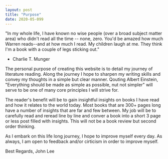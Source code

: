 ```yaml
---
layout: post
title: "Purpose"
date: 2020-05-099
---
```


"In my whole life, I have known no wise people (over a broad subject matter area) who didn't read all the time -- none, zero.
You'd be amazed how much Warren reads--and at how much I read. My children laugh at me. They think I'm a book with a couple of legs sticking out."
- Charlie T. Munger

The personal purpose of creating this website is to detail my journey of literature reading. Along the journey I hope to sharpen my writing skills and convey my thoughts in a simple but clear manner. Qouting Albert Einstein, "Everything should be made as simple as possible, nut not simpler" will serve to be one of many core principles I will strive for.

The reader's benefit will be to gain insightful insights on books I have read and how it relates to the world today. Most books that are 300+ pages long have a number of insights that are far and few between. My job will be to carefully read and reread line by line and conver a book into a short 3 page or less post filled with insights. This will not be a book review but second order thinking.

As I embark on this life long journey, I hope to improve myself every day. As always, I am open to feedback and/or cirticism in order to improve myself.

Best Regards,
John Lee
